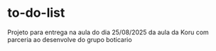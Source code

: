 # to-do-list
Projeto para entrega na aula do dia 25/08/2025 da aula da Koru com parceria ao desenvolve do grupo boticario
